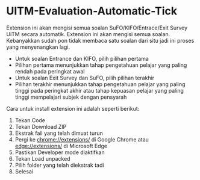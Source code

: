 # UITM-Evaluation-Automatic-Tick

Extension ini akan mengisi semua soalan SuFO/KIFO/Entrace/Exit Survey UiTM secara automatik. Extension ini akan mengisi semua soalan. Kebanyakkan sudah pon tidak membaca satu soalan dari situ jadi ini proses yang menyenangkan lagi.

- Untuk soalan Entrance dan KIFO, pilih pilihan pertama
- Pilihan pertama menunjukkan tahap pengetahuan pelajar yang paling rendah pada peringkat awal
- Untuk soalan Exit Survey dan SuFO, pilih pilihan terakhir
- Pilihan terakhir menunjukkan tahap pengetahuan pelajar yang paling tinggi pada peringkat akhir atau tahap kepuasan pelajar yang paling tinggi mempelajari subjek dengan pensyarah

Cara untuk install extension ini adalah seperti berikut:

1. Tekan Code
2. Tekan Download ZIP
3. Ekstrak fail yang telah dimuat turun
4. Pergi ke [chrome://extensions/](https://chrome://extensions/) di Google Chrome atau [edge://extensions/](https://edge://extensions/) di Microsoft Edge
5. Pastikan Developer mode diaktifkan
6. Tekan Load unpacked
7. Pilih folder yang telah diekstrak tadi
8. Selesai
